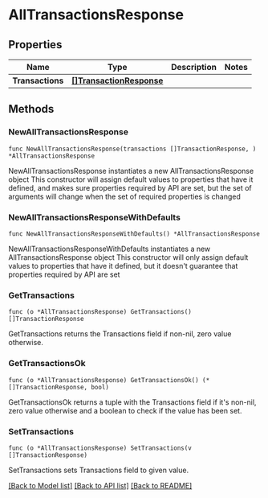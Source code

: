 # AllTransactionsResponse

## Properties

Name | Type | Description | Notes
------------ | ------------- | ------------- | -------------
**Transactions** | [**[]TransactionResponse**](TransactionResponse.md) |  | 

## Methods

### NewAllTransactionsResponse

`func NewAllTransactionsResponse(transactions []TransactionResponse, ) *AllTransactionsResponse`

NewAllTransactionsResponse instantiates a new AllTransactionsResponse object
This constructor will assign default values to properties that have it defined,
and makes sure properties required by API are set, but the set of arguments
will change when the set of required properties is changed

### NewAllTransactionsResponseWithDefaults

`func NewAllTransactionsResponseWithDefaults() *AllTransactionsResponse`

NewAllTransactionsResponseWithDefaults instantiates a new AllTransactionsResponse object
This constructor will only assign default values to properties that have it defined,
but it doesn't guarantee that properties required by API are set

### GetTransactions

`func (o *AllTransactionsResponse) GetTransactions() []TransactionResponse`

GetTransactions returns the Transactions field if non-nil, zero value otherwise.

### GetTransactionsOk

`func (o *AllTransactionsResponse) GetTransactionsOk() (*[]TransactionResponse, bool)`

GetTransactionsOk returns a tuple with the Transactions field if it's non-nil, zero value otherwise
and a boolean to check if the value has been set.

### SetTransactions

`func (o *AllTransactionsResponse) SetTransactions(v []TransactionResponse)`

SetTransactions sets Transactions field to given value.



[[Back to Model list]](../README.md#documentation-for-models) [[Back to API list]](../README.md#documentation-for-api-endpoints) [[Back to README]](../README.md)


